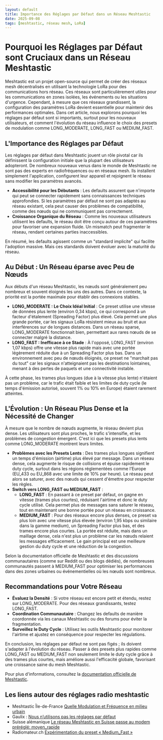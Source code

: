 ```yaml
---
layout: default
title: Importance des Réglages par Défaut dans un Réseau Meshtastic
date: 2025-09-08
tags: [meshtastic, réseau mesh, LoRa]
---
```


# Pourquoi les Réglages par Défaut sont Cruciaux dans un Réseau Meshtastic

Meshtastic est un projet open-source qui permet de créer des réseaux mesh décentralisés en utilisant la technologie LoRa pour des communications hors réseau. Ces réseaux sont particulièrement utiles pour les communications en zones isolées, les événements ou les situations d'urgence. Cependant, à mesure que ces réseaux grandissent, la configuration des paramètres LoRa devient essentielle pour maintenir des performances optimales. Dans cet article, nous explorons pourquoi les réglages par défaut sont si importants, surtout pour les nouveaux utilisateurs, et comment l'évolution du réseau influence le choix des presets de modulation comme LONG_MODERATE, LONG_FAST ou MEDIUM_FAST.

## L'Importance des Réglages par Défaut

Les réglages par défaut dans Meshtastic jouent un rôle pivotal car ils définissent la configuration initiale que la plupart des utilisateurs adopteront. De nombreux nouveaux venus dans le monde de Meshtastic ne sont pas des experts en radiofréquences ou en réseaux mesh. Ils installent simplement l'application, configurent leur appareil et rejoignent le réseau sans modifier les paramètres avancés. 

- **Accessibilité pour les Débutants** : Les defaults assurent que n'importe qui peut se connecter rapidement sans connaissances techniques approfondies. Si les paramètres par défaut ne sont pas adaptés au réseau existant, cela peut causer des problèmes de compatibilité, comme des nœuds qui ne communiquent pas correctement.
- **Croissance Organique du Réseau** : Comme les nouveaux utilisateurs utilisent les defaults, le réseau doit être conçu autour de ces paramètres pour favoriser une expansion fluide. Un mismatch peut fragmenter le réseau, rendant certaines parties inaccessibles.

En résumé, les defaults agissent comme un "standard implicite" qui facilite l'adoption massive. Mais ces standards doivent évoluer avec la maturité du réseau.

## Au Début : Un Réseau éparse avec Peu de Nœuds

Aux débuts d'un réseau Meshtastic, les nœuds sont généralement peu nombreux et souvent éloignés les uns des autres. Dans ce contexte, la priorité est la portée maximale pour établir des connexions stables.

- **LONG_MODERATE : Le Choix Idéal Initial** : Ce preset utilise une vitesse de données plus lente (environ 0,34 kbps), ce qui correspond à un facteur d'étalement (Spreading Factor) plus élevé. Cela permet une plus grande portée, car les signaux LoRa résistent mieux au bruit et aux interférences sur de longues distances. Dans un réseau sparse, LONG_MODERATE fonctionnait bien, permettant aux rares nœuds de se connecter malgré la distance.
- **LONG_FAST : Inefficace à ce Stade** : À l'opposé, LONG_FAST (environ 1,07 kbps) offre une vitesse plus rapide mais avec une portée légèrement réduite due à un Spreading Factor plus bas. Dans un environnement avec peu de nœuds éloignés, ce preset ne "marchait pas du tout" car les signaux n'atteignaient pas les destinations lointaines, menant à des pertes de paquets et une connectivité instable.

À cette phase, les trames plus longues (due à la vitesse plus lente) n'étaient pas un problème, car le trafic était faible et les limites de duty cycle (le temps d'émission autorisé, souvent 1% ou 10% en Europe) étaient rarement atteintes.

## L'Évolution : Un Réseau Plus Dense et la Nécessité de Changer

À mesure que le nombre de nœuds augmente, le réseau devient plus dense. Les utilisateurs sont plus proches, le trafic s'intensifie, et les problèmes de congestion émergent. C'est ici que les presets plus lents comme LONG_MODERATE montrent leurs limites.

- **Problèmes avec les Presets Lents** : Des trames plus longues signifient un temps d'émission (airtime) plus élevé par message. Dans un réseau dense, cela augmente le risque de collisions et épuise rapidement le duty cycle, surtout dans les régions réglementées comme l'Europe (EU_433 ou EU_868 avec une limite de 10% par heure). Le réseau peut alors se saturer, avec des nœuds qui cessent d'émettre pour respecter les règles.
- **Switch vers LONG_FAST ou MEDIUM_FAST** : 
  - **LONG_FAST** : En passant à ce preset par défaut, on gagne en vitesse (trames plus courtes), réduisant l'airtime et donc le duty cycle utilisé. Cela permet plus de messages sans saturer le réseau, tout en maintenant une bonne portée pour un réseau en croissance.
  - **MEDIUM_FAST** : Pour des réseaux encore plus denses, ce preset va plus loin avec une vitesse plus élevée (environ 1,95 kbps ou similaire dans la gamme medium), un Spreading Factor plus bas, et des trames encore plus courtes. La portée est réduite, mais dans un maillage dense, cela n'est plus un problème car les nœuds relaient les messages efficacement. Le gain principal est une meilleure gestion du duty cycle et une réduction de la congestion.

Selon la documentation officielle de Meshtastic et des discussions communautaires (comme sur Reddit ou des blogs dédiés), de nombreuses communautés passent à MEDIUM_FAST pour optimiser les performances dans des zones urbaines ou événementielles où les nœuds sont nombreux.

## Recommandations pour Votre Réseau

- **Évaluez la Densité** : Si votre réseau est encore petit et étendu, restez sur LONG_MODERATE. Pour des réseaux grandissants, testez LONG_FAST.
- **Coordination Communautaire** : Changez les defaults de manière coordonnée via les canaux Meshtastic ou des forums pour éviter la fragmentation.
- **Surveillez le Duty Cycle** : Utilisez les outils Meshtastic pour monitorer l'airtime et ajustez en conséquence pour respecter les régulations.

En conclusion, les réglages par défaut ne sont pas figés ; ils doivent s'adapter à l'évolution du réseau. Passer à des presets plus rapides comme LONG_FAST ou MEDIUM_FAST non seulement limite le duty cycle grâce à des trames plus courtes, mais améliore aussi l'efficacité globale, favorisant une croissance saine du mesh Meshtastic.

Pour plus d'informations, consultez la [documentation officielle de Meshtastic](https://meshtastic.org/docs/configuration/radio/lora/).

## Les liens autour des réglages radio meshtastic

- Meshtastic Île-de-France [Quelle Modulation et Fréquence en milieu urbain](https://meshtastic.lorapaca.org/)
- Gaulix : [Nous n’utilisons pas les réglages par défaut](https://gaulix.fr/nous-nutilisons-pas-les-reglages-par-defaut/)
- Suisse alémanique [Le réseau Meshtastic en Suisse passe au modem préréglé: moyen_rapide](https://www.radioamateur.ch/wp-content/uploads/2025/08/Fazit_medium_fast_Test.pdf)
- Radiomateur.ch [Expérimentation du preset « Medium_Fast »](https://www.radioamateur.ch/2025/08/des-nouvelles-de-meshtastic-en-suisse-romande/)
